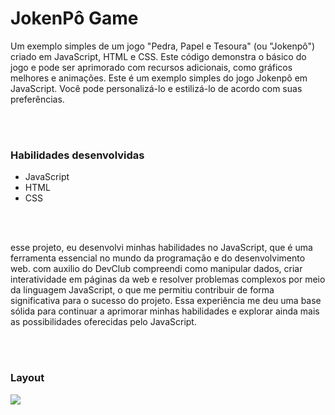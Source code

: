 <h1> JokenPô Game </h1>
<p>Um exemplo simples de um jogo "Pedra, Papel e Tesoura" (ou "Jokenpô") criado em JavaScript, HTML e CSS. Este código demonstra o básico do jogo e pode ser aprimorado com recursos adicionais, como gráficos melhores e animações. Este é um exemplo simples do jogo Jokenpô em JavaScript. Você pode personalizá-lo e estilizá-lo de acordo com suas preferências.</p>
<br>
<br>
<h3>Habilidades desenvolvidas</h3>

- JavaScript
- HTML
- CSS
<br>
<br>
<p>esse projeto, eu desenvolvi minhas habilidades no JavaScript, que é uma ferramenta essencial no mundo da programação e do desenvolvimento web. com auxilio do DevClub compreendi como manipular dados, criar interatividade em páginas da web e resolver problemas complexos por meio da linguagem JavaScript, o que me permitiu contribuir de forma significativa para o sucesso do projeto. Essa experiência me deu uma base sólida para continuar a aprimorar minhas habilidades e explorar ainda mais as possibilidades oferecidas pelo JavaScript.</p>
<br>
<br>
<h3>Layout</h3>
<img src= "https://github.com/vnardo/JokenPo-Game-Project/assets/141376233/55bb6d47-d7ac-44fa-907d-b8668d25225e">



